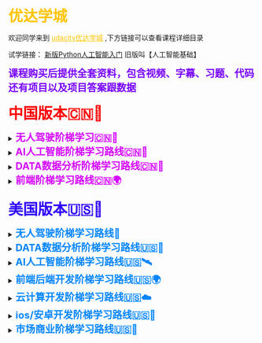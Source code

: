 <font style="font-size:30px;font-weight:bold;color:rgb(255, 196, 0);">优达学城</font>

<p>
   欢迎同学来到
  <a href="https://shop455562174.taobao.com/?spm=2013.1.1000126.2.10265e78elc5p0" style="color:rgb(255, 196, 0);">udacity优达学城</a>
  ,下方链接可以查看课程详细目录
</p>

<p>
  试学链接：
 <a href="新版Python人工智能入门.html" >新版Python人工智能入门</a>
 旧版叫【人工智能基础】
</p>

<font style="font-size:20px;font-weight:bold;color:rgb(119, 0, 255);">课程购买后提供全套资料，包含视频、字幕、习题、代码还有项目以及项目答案跟数据</font>
<p>

</p>

<font style="font-size:30px;font-weight:bold;color:rgb(255, 0, 0);">中国版本🇨🇳🐲</font>

<p>

<details>
  <summary>
    <font style="font-size:20px;font-weight:bold;color:rgb(212, 0, 255);">无人驾驶阶梯学习🇨🇳🚗</font>
  </summary>
  <ul>
   <li>
    <p>
      目录：
     <a href="无人驾驶入门.html" >无人驾驶入门🚘</a>
     （中英字幕）
    </p>
   </li>
  </ul>
 </details>

 <details>
  <summary>
    <font style="font-size:20px;font-weight:bold;color:rgb(212, 0, 255);">AI人工智能阶梯学习路线🇨🇳🦄</font>
  </summary>
  <ul>
   <li>
    <p>
      目录：
     <a href="Python 编程入门 v1.0.0.html" >Python 编程入门🚀</a>
     （中英字幕）
    </p>
   </li>
   <li>
    <p>
      普通版-目录：
     <a href="新版Python人工智能入门.html" >新版Python人工智能入门🚀</a>
     （中英字幕）
    </p>
   </li>
   <li>
    <p>
      内部VIP版-目录：
     <a href="Python人工智能入门VIP版5.0.html" >Python人工智能入门VIP版👨‍🔬🚀</a>
     （中英字幕）
    </p>
  </li>
  <li>
    <p>
      普通版-目录：
     <a href="机器学习工程师.html" >机器学习工程师🚀</a>
     （中英字幕）
    </p>
  </li>
  <li>
    <p>
      内部VIP版-目录：
     <a href="机器学习工程师 v12.0.0.html" >机器学习工程师👨‍🔬🚀</a>
     （中英字幕）
    </p>
  </li>
  <li>
    <p>
      详细版-目录：
     <a href="深度学习 v2.0.0.html" >深度学习🚀</a>
     （中英字幕）
    </p>
  </li>
  <li>
    <p>
      精简版-目录：
     <a href="深度学习3.0.html" >深度学习👨‍🔬🚀</a>
     （中英字幕）
    </p>
  </li>
  <li>
    <p>
      目录：
     <a href="计算机视觉.html" >计算机视觉🚀</a>
     （中英字幕）
    </p>
  </li>
  <li>
    <p>
      云计算版-目录：
     <a href="计算机视觉3.0.html" >计算机视觉👨‍🔬🚀</a>
     （中英字幕）
    </p>
  </li>
  <li>
    <p>
      目录：
     <a href="自然语言处理 v1.0.0.html" >自然语言处理🚀</a>
     （中英字幕）
    </p>
  </li>
  <li>
    <p>
      内部VIP版-目录：
     <a href="AI 求职直通班6.0 VIP.html" >AI 求职直通班 VIP版👨‍🔬🚀</a>
     （中英字幕）
    </p>
  </li>
  <li>
    <p>
      目录：
     <a href="AI量化投资.html" >AI量化投资🚀</a>
     （中英字幕）
    </p>
  </li>
  </ul>
 </details>

 <details>
  <summary>
    <font style="font-size:20px;font-weight:bold;color:rgb(212, 0, 255);">DATA数据分析阶梯学习路线🇨🇳🐉</font>
  </summary>
  <ul>
   <li>
    <p>
      普通版-目录：
     <a href="商业数据分析3.0.html" >商业数据分析🚀</a>
     （中英字幕）
    </p>
   </li>
   <li>
    <p>
      内部VIP版-目录：
     <a href="商业数据分析 v6.0.vip.html" >商业数据分析 VIP版👨‍🔬🚀</a>
     （中英字幕）
    </p>
   </li>
   <li>
    <p>
      精简版-目录：
     <a href="数据分析（入门） v3.0.0.html" >数据分析（入门）🚀</a>
     （中英字幕）
    </p>
  </li>
  <li>
    <p>
      普通版-目录：
     <a href="数据分析（入门）6.html" >数据分析（入门）🚀</a>
     （中英字幕）
    </p>
  </li>
  <li>
    <p>
      内部VIP版-目录：
     <a href="数据分析（入门） VIP版本.html" >数据分析（入门） VIP版👨‍🔬🚀</a>
     （中英字幕）
    </p>
  </li>
  <li>
    <p>
      普通版-目录：
     <a href="数据分析（进阶） v6.0.0.html" >数据分析（进阶）🚀</a>
     （中英字幕）
    </p>
  </li>
  <li>
    <p>
      内部VIP版-目录：
     <a href="数据分析（进阶求职） vip.html" >数据分析（进阶求职）VIP版👨‍🔬🚀</a>
     （中英字幕）
    </p>
  </li>
  </ul>
 </details>

 <details>
  <summary>
    <font style="font-size:20px;font-weight:bold;color:rgb(212, 0, 255);">前端阶梯学习路线🇨🇳🌍</font>
  </summary>
  <ul>
   <li>
    <p>
      目录：
     <a href="微信小程序开发.html" >微信小程序开发🚀</a>
     （中文字幕）
    </p>  
   </li>
   <li>
    <p>
      目录：
     <a href="前端开发（入门） v1.0.0.html" >前端开发（入门）🚀</a>
     （中英字幕）
    </p>
   </li>
   <li>
    <p>
      目录：
     <a href="前端开发（进阶） v4.0.0.html" >前端开发（进阶）🚀</a>
     （中英字幕）
    </p>   
  </li>
  <li>
    <p>
      目录：
     <a href="新前端开发工程师(cn).html" >新前端开发工程师👨‍🔬🚀</a>
     （中英字幕）
    </p>    
  </li>
  </ul>
 </details>

 <p>

</p>

<font style="font-size:30px;font-weight:bold;color:rgb(47, 0, 255);">美国版本🇺🇸🦅</font>
<p>

</p>

<details>
  <summary>
    <font style="font-size:20px;font-weight:bold;color:rgb(0, 132, 255);">无人驾驶阶梯学习路线🚙</font>
  </summary>
  <ul>
   <li>
    <p>
      目录-1.0版：
     <a href="无人入门.html" >无人驾驶入门 / Intro to Self-Driving Cars🛰</a>
     （中英字幕）
    </p>   
   </li>
   <li>
    <p>
      目录-3.0版：
     <a href="无人入门3.0.html" >无人驾驶入门 / Intro to Self-Driving Cars🚙🛰</a>
     （中英字幕）
    </p>
   </li>
   <li>
    <p>
      目录-1.0版：
     <a href="Self-Driving Car Engineer.html" >无人驾驶工程师 / Self-Driving Car Engineer🛰</a>
     （中英字幕）
    </p>    
  </li>
  <li>
    <p>
      目录-2.0版：
     <a href="Self-Driving Car Engineer2.0.html" >无人驾驶工程师 / Self-Driving Car Engineer🚙🛰</a>
     （中英字幕）
    </p>
  </li>
  <li>
    <p>
      目录-3.0版：
     <a href="c++3.0.html" >C++程序开发 / C++ Developer🚙🛰</a>
     （英文字幕）
    </p>       
  </li>
  <li>
    <p>
      目录-2.0版：
     <a href="传感器融合.html" >传感器融合 / Sensor Fusion Engineer🛰</a>
     （英文字幕）
    </p>
  </li>
  <li>
    <p>
      目录-1.0版：
     <a href="Flying Car.html" >无人机开发工程师 / Flying Car and Autonomous Flight Engineer🛰</a>
     （英文字幕）
    </p>    
  </li>
  <li>
    <p>
      目录-2.0版：
     <a href="Flying Car2.0.html" >无人机开发工程师 / Flying Car and Autonomous Flight Engineer🚁🛰</a>
     （英文字幕）
    </p>
  </li>
  <li>
    <p>
      目录-1.0版：
     <a href="机器人开发工程师 .html" >机器人开发工程师 / Robotics Software Engineer🛰</a>
     （英文字幕）
    </p>
  </li>
  <li>
    <p>
      目录-3.0版：
     <a href="机器人开发工程师 3.0.html" >机器人开发工程师 / Robotics Software Engineer👨‍🔬🛰</a>
     （英文字幕）
    </p>
  </li>
  <li>
    <p>
      目录-2.0版：
     <a href="数据结构.html" >数据结构与算法 / Data Structures and Algorithms🛰</a>
     （中英字幕）
    </p>
  </li>
  <li>
    <p>
      目录-2.0补充版：
     <a href="数据结构补充版.html" >数据结构与算法 / Data Structures and Algorithms🛰</a>
     （中英字幕）
    </p>
  </li>
  </ul>
 </details>

<details>
  <summary>
    <font style="font-size:20px;font-weight:bold;color:rgb(0, 132, 255);">DATA数据分析阶梯学习路线🇺🇸🗽</font>
  </summary>
  <ul>
   <li>
    <p>
      目录：
     <a href="商业分析.html" >商业数据分析 / Business Analytics🐥</a>
     （中英字幕）
    </p>   
   </li>
   <li>
    <p>
      目录：
     <a href="商业预测分析.html" >商业预测分析 / Predictive Analytics for Business🐥</a>
     （英文字幕）
    </p>
   </li>
   <li>
    <p>
      目录：
     <a href="面向商业领袖的AI.html" >面向商业领袖的AI / AI For Business Leaders🐥</a>
     （英文字幕）
    </p>    
  </li>
  <li>
    <p>
      目录：
     <a href="SQL.html" >SQL🐥</a>
     （英文字幕）
    </p>
  </li>
  <li>
    <p>
      目录：
     <a href="数据流.html" >数据流 / Data Streaming🐥</a>
     （英文字幕）
    </p>    
  </li>
  <li>
    <p>
      目录：
     <a href="数据经理.html" >数据经理 / Data Product Manager🐥</a>
     （英文字幕）
    </p>
  </li>
  <li>
    <p>
      目录：
     <a href="数据基础.html" >数据基础 / Data Foundations🐥</a>
     （英文字幕）
    </p>    
  </li>
  <li>
    <p>
      目录：
     <a href="数据营销.html" >数据营销 / Digital Marketing🐥</a>
     （中英字幕）
    </p>
  </li>
  <li>
    <p>
      目录-2.0版：
     <a href="市场分析.html" >市场分析 / Marketing Analytics🐥</a>
     （英文字幕）
    </p>    
  </li>
  <li>
    <p>
      目录：
     <a href="数据可视化.html" >数据可视化 / Data Visualization🐥</a>
     （英文字幕）
    </p>
  </li>
  <li>
    <p>
      目录-2.0：
     <a href="数据工程师.html" >数据工程师 / Data Engineer🐥</a>
     （英文字幕）
    </p>    
  </li>
  <li>
    <p>
      目录-1.0版：
     <a href="数据科学家.html" >数据科学家 / Data Scientist🐥</a>
     （中英字幕）
    </p>
  </li>
  <li>
    <p>
      目录3.0版：
     <a href="数据科学家 3，0.html" >数据科学家 / Data Scientist🐥</a>
     （中英字幕）
    </p>    
  </li>
  <li>
    <p>
      目录-11.0版：
     <a href="数据分析师.html" >数据分析师 / Data Analyst🐥</a>
     （中英字幕）
    </p>
  </li>
  <li>
    <p>
      目录-8.0版：
     <a href="数据分析入门进阶.html" >数据分析入门进阶 / Data Analyst🐥</a>
     （中英字幕）
    </p>    
  </li>
  <li>
    <p>
      目录-3.0：
     <a href="数据科学Python编程.html" >数据科学Python编程 / Programming for Data Science with Python🐥</a>
     （中英字幕）
    </p>
  </li>
  <li>
    <p>
      目录-2.0版：
     <a href="数据科学R编程.html" >数据科学R编程 / Programming for Data Science with R🐥</a>
     （中英字幕）
    </p>    
  </li>
  <li>
    <p>
      目录：
     <a href="面向企业领导者的数据科学.html" >面向企业领导者的数据科学 / Data Science for Business Leaders🐥</a>
     （英文字幕）
    </p>
  </li>
  </ul>
 </details>

<details>
  <summary>
    <font style="font-size:20px;font-weight:bold;color:rgb(0, 132, 255);">AI人工智能阶梯学习路线🇺🇸🛰</font>
  </summary>
  <ul>
   <li>
    <p>
      目录-8.0版：
     <a href="全面编程入门.html" >全面编程入门 / Intro to Programming🐍</a>
     （中英字幕）
    </p>    
   </li>
   <li>
    <p>
      目录-6.0版：
     <a href="Python人工智能入门.html" >Python人工智能入门 / AI Programming with Python🐍</a>
     （中英字幕）
    </p>
   </li>
   <li>
    <p>
      目录-1.0版：
     <a href="机器学习.html" >机器学习工程师 / Machine Learning Engineer🐍</a>
     （中英字幕）
    </p>    
  </li>
  <li>
    <p>
      目录-4.0版：
     <a href="机器学习4.0.html" >机器学习工程师 / Machine Learning Engineer🤖️🐍</a>
     （中英字幕）
    </p>
  </li>
  <li>
    <p>
      目录-2.0版：
     <a href="PyTorch机器学习入门2.0.html" >PyTorch机器学习入门 / Machine Learning - Introduction🤖️🐍</a>
     （中英字幕）
    </p>    
  </li>
  <li>
    <p>
      目录：
     <a href="TensorFlow机器学习入门.html" >TensorFlow机器学习入门 / Introduction to Machine Learning with TensorFlow🐍</a>
     （中英字幕）
    </p>
  </li>
  <li>
    <p>
      目录-1.0版：
     <a href="Deep Learning .html" >深度学习 / Deep Learning🐍</a>
     （中英字幕）
    </p>    
  </li>
  <li>
    <p>
      目录-7.0版：
     <a href="深度学习 7.0.html" >深度学习 / Deep Learning🕳️🐍</a>
     （中英字幕）
    </p>
  </li>
  <li>
    <p>
      目录-1.0版：
     <a href="Deep Reinforcement Learning .html" >深度强化学习 / Deep Reinforcement Learning🐍</a>
     （英文字幕）
    </p>    
  </li>
  <li>
    <p>
      目录-2.0版：
     <a href="深度强化学习2.0.html" >深度强化学习 / Deep Reinforcement Learning🕳️🐍</a>
     （英文字幕）
    </p>
  </li>
  <li>
    <p>
      目录-1.0版：
     <a href="Computer Vision.html" >计算机视觉 / Computer Vision🐍</a>
     （中英字幕）
    </p>    
  </li>
  <li>
    <p>
      目录-4.0版：
     <a href="计算机视觉4.0.html" >计算机视觉 / Computer Vision💻🐍</a>
     （中英字幕）
    </p>
  </li>
  <li>
    <p>
      目录-1.0版：
     <a href="Natural Language Processing.html" >自然语言处理 / Natural Language Processing🐍</a>
     （中英字幕）
    </p>    
  </li>
  <li>
    <p>
      目录-3.0版：
     <a href="" >自然语言处理 / Natural Language Processing🌃🐍</a>
     （中英字幕）
    </p>
  </li>
  <li>
    <p>
      目录-2.0版：
     <a href="数据结构.html" >数据结构与算法 / Data Structures and Algorithms🐍</a>
     （中英字幕）
    </p>     
  </li>
  <li>
    <p>
      目录-1.0版：
     <a href="AI量化投资 1.0.html" >AI量化投资 / AI for Trading🐍</a>
     （英文字幕）
    </p>
  </li>
  <li>
    <p>
      目录-3.0版：
     <a href="AI量化投资 3.0.html" >AI量化投资 / AI for Trading📈📉🐍</a>
     （中英字幕）
    </p>    
  </li>
  <li>
    <p>
      目录：
     <a href="AI for Healthcare.html" >AI智能医疗 / AI for Healthcare🐍</a>
     （考听力）
    </p>
  </li>
  <li>
    <p>
      目录-2.0版：
     <a href="AI专业简洁版.html" >AI专业简洁版 / Artificial Intelligence🐍</a>
     （中英字幕）
    </p>    
  </li>
  <li>
    <p>
      目录-3.0版：
     <a href="AI专业加长版.html" >AI专业加长版 / Artificial Intelligence🤖🐍</a>
     （中英字幕）
    </p><p>
      目录：
     <a href="Intel® Edge AI for IoT Developers.html" > 物联网开发 / Intel® Edge AI for IoT Developers🐍</a>
     （英文字幕）
    </p>
  </li>
  <li>
    <p>
      目录：
     <a href="RPA Developer with UiPath.html" >UiPath 机器人开发 / RPA Developer with UiPath🐍</a>
     （英文字幕）
    </p>    
  </li>
  </ul>
 </details>

<details>
  <summary>
    <font style="font-size:20px;font-weight:bold;color:rgb(0, 132, 255);">前端后端开发阶梯学习路线🇺🇸🌍</font>
  </summary>
  <ul>
   <li>
    <p>
      目录：
     <a href="高级网络开发.html" >高级网络开发 / Senior Web Developer📶</a>
     （考听力）
    </p>    
   </li>
   <li>
    <p>
      目录-新版：
     <a href="前端开发.html" >前端开发 / Front End Developer📶</a>
     （中英字幕）
    </p>
   </li>
   <li>
    <p>
      目录-13part版：
     <a href="全栈.html" >全栈开发 / Full Stack Web Developer📶</a>
     （英文字幕）
    </p>    
  </li>
  <li>
    <p>
      目录-6part版：
     <a href="全栈开发新版.html" >全栈开发 / Full Stack Web Developer🌍📶</a>
     （英文字幕）
    </p>
  </li>
  <li>
    <p>
      目录：
     <a href="Java开发工程师.html" >JAVA开发工程师 / Java Developer📶</a>
     （英文字幕）
    </p>    
  </li>
  <li>
    <p>
      目录：
     <a href="中级JavaScript.html" >中级JavaScript / Intermediate JavaScript<📶/a>
     （英文字幕）
    </p>
  </li>
  <li>
    <p>
      目录-2.0版：
     <a href="React .html" >React📶</a>
     （英文字幕）
    </p>    
  </li>
  <li>
    <p>
      目录-5.0版：
     <a href="React 5.0.html" >React📶</a>
     （英文字幕）
    </p>
  </li>
  <li>
    <p>
      目录-1.0版：
     <a href="区块链.html" >区块链开发 / Blockchain Developer📶</a>
     （英文字幕）
    </p>    
  </li>
  <li>
    <p>
      目录-3.0版：
     <a href="区块链 3.0.html" >区块链开发 / Blockchain Developer♦️📶</a>
     （英文字幕）
    </p>
  </li>
  <li>
    <p>
      目录：
     <a href="Introduction to Cybersecurity.html" >网络安全 / Introduction to Cybersecurity📶</a>
     （英文字幕）
    </p>    
  </li>
  </ul>
 </details>

<details>
  <summary>
    <font style="font-size:20px;font-weight:bold;color:rgb(0, 132, 255);">云计算开发阶梯学习路线🇺🇸☁️</font>
  </summary>
  <ul>
   <li>
    <p>
      目录-2.0版：
     <a href="Cloud Developer 2.0.html" >云计算软件开发 / Cloud Developer☁️🌧️</a>
     （英文字幕）
    </p>    
   </li>
   <li>
    <p>
      目录-1.0版：
     <a href="云计算DevOps.html" >云计算DevOps / Cloud DevOps Engineer🌧️</a>
     （英文字幕）
    </p>
   </li>
   <li>
    <p>
      目录：
     <a href="AWS.html" >AWS云架构师 / AWS Cloud Architect🌧️</a>
     （英文字幕）
    </p>    
  </li>
  <li>
    <p>
      目录：
     <a href="Developer for Microsoft Azure.html" >Microsoft Azure 开发工程师 / Developer for Microsoft Azure🌧️</a>
     （英文字幕）
    </p>
  </li>
  <li>
    <p>
      目录：
     <a href="DevOps Engineer for Microsoft Azure.html" >Microsoft Azure DevOps工程师 / DevOps Engineer for Microsoft Azure🌧️</a>
     （英文字幕）
    </p>    
  </li>
  </ul>
 </details>

<details>
  <summary>
    <font style="font-size:20px;font-weight:bold;color:rgb(0, 132, 255);">ios/安卓开发阶梯学习路线🇺🇸📱</font>
  </summary>
  <ul>
   <li>
    <p>
      目录-1.0版：
     <a href="ios.html" >iOS开发工程师 / iOS Developer💻</a>
     （英文字幕）
    </p>    
   </li>
   <li>
    <p>
      目录4.0版：
     <a href="iOS开发 4.0.html" >iOS开发工程师 / iOS Developer📱💻</a>
     （英文字幕）
    </p>
   </li>
   <li>
    <p>
      目录-1.0版：
     <a href="安卓开发基础.html" >安卓开发基础 / Android Basics💻</a>
     （中英字幕）
    </p>    
  </li>
  <li>
    <p>
      目录-6.0版：
     <a href="安卓开发基础 6.0.html" >安卓开发基础 / Android Basics💻</a>
     （中英字幕）
    </p>
  </li>
  <li>
    <p>
      目录-7.0版：
     <a href="安卓开发工程师.html" >安卓开发工程师 / Android Developer💻</a>
     （中英文字幕）
    </p>    
  </li>
  <li>
    <p>
      目录-10.0版：
     <a href="安卓开发 10.0.html" >安卓开发工程师 / Android Developer💻</a>
     （中英字幕）
    </p>
  </li>
  <li>
    <p>
      目录：
     <a href="VR开发.html" >VR开发工程师 / VR Developer💻</a>
     （英文字幕）
    </p>    
  </li>
  </ul>
</details>

<details>
  <summary>
    <font style="font-size:20px;font-weight:bold;color:rgb(0, 132, 255);">市场商业阶梯学习路线🇺🇸🎡</font>
  </summary>
  <ul>
   <li>
    <p>
      目录：
     <a href="交互设计.html" >交互设计 / User Experience💰</a>
     （英文字幕）
    </p>    
   </li>
   <li>
    <p>
      目录：
     <a href="产品经理.html" >产品经理 / Product Manager💰</a>
     （英文字幕）
    </p>
   </li>
   <li>
    <p>
      目录：
     <a href="营利策略.html" >营利策略 / Monetization Strategy💰</a>
     （英文字幕）
    </p>
  </li>
  <li>
    <p>
      目录：
     <a href="商业分析.html" >商业数据分析 / Business Analytics💰</a>
     （中英字幕）
    </p>   
   </li>
   <li>
    <p>
      目录：
     <a href="商业预测分析.html" >商业预测分析 / Predictive Analytics for Business💰</a>
     （英文字幕）
    </p>
   </li>
   <li>
    <p>
      目录：
     <a href="面向商业领袖的AI.html" >面向商业领袖的AI / AI For Business Leaders💰</a>
     （英文字幕）
    </p>    
  </li>
  <li>
    <p>
      目录：
     <a href="SQL.html" >SQL💰</a>
     （英文字幕）
    </p>
  </li>
  <li>
    <p>
      目录：
     <a href="数据流.html" >数据流 / Data Streaming💰</a>
     （英文字幕）
    </p>    
  </li>
  <li>
    <p>
      目录：
     <a href="数据经理.html" >数据经理 / Data Product Manager💰</a>
     （英文字幕）
    </p>
  </li>
  <li>
    <p>
      目录：
     <a href="面向企业领导者的数据科学.html" >面向企业领导者的数据科学 / Data Science for Business Leaders💰</a>
     （英文字幕）
    </p>
  </li>
  <li>
    <p>
      目录：
     <a href="数据营销.html" >数据营销 / Digital Marketing💰</a>
     （中英字幕）
    </p>
  </li>
  <li>
    <p>
      目录-2.0版：
     <a href="市场分析.html" >市场分析 / Marketing Analytics💰</a>
     （英文字幕）
    </p>    
  </li>
  <li>
    <p>
      目录：
     <a href="数据可视化.html" >数据可视化 / Data Visualization💰</a>
     （英文字幕）
    </p>
  </li>
  </ul>
 </details>

 